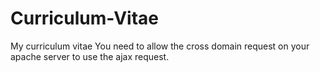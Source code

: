 # Curriculum-Vitae
My curriculum vitae
You need to allow the cross domain request on your apache server to use the ajax request.
